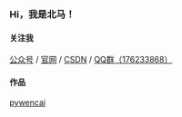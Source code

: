 
### Hi，我是北马！

#### 关注我

[公众号](./qrcode.png) / [官网](https://beima.xyz) / [CSDN](https://blog.csdn.net/u010214511) / [QQ群（176233868）](https://jq.qq.com/?_wv=1027&k=NrA11MtS)

#### 作品

[pywencai](https://github.com/zsrl/pywencai)